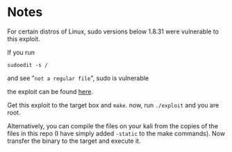 # Notes

For certain distros of Linux, sudo versions below 1.8.31 were vulnerable to this exploit.

If you run

```
sudoedit -s /
```

and see "`not a regular file`", sudo is vulnerable

the exploit can be found [here](https://github.com/mohinparamasivam/Sudo-1.8.31-Root-Exploit).

Get this exploit to the target box  and `make`.
now, run `./exploit` and you are root.

Alternatively, you can compile the files on your kali from the copies of the files in this repo (I have simply added `-static` to the make commands).
Now transfer the binary to the target and execute it.
